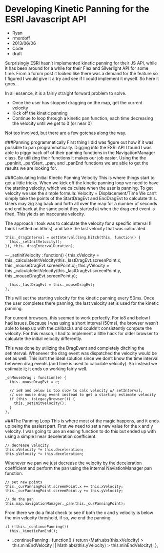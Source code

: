 # Developing Kinetic Panning for the ESRI Javascript API
- Ryan
- rmordoff
- 2013/06/06
- Code
- draft

Surprisingly ESRI hasn’t implemented kinetic panning for their JS API, while it has been around for a while for their Flex and Silverlight API for some time.   From a forum post it looked like there was a demand for the feature so I figured I would give it a try and see if I could implement it myself.  So here it goes…

In all essence, it is a fairly straight forward problem to solve.

* Once the user has stopped dragging on the map, get the current velocity
* Kick off the kinetic panning
* Continue to loop through a kinetic pan function, each time decreasing the velocity until we get to 0 (or near 0)

Not too involved, but there are a few gotchas along the way.

###Panning programmatically
First thing I did was figure out how if it was possible to pan programmatically.  Digging into the ESRI API I found I was able to piggy back off of their panning functions in the NavigationManager class.  By utilizing their functions it makes our job easier.
Using the the _panInit, _panStart, _pan, and _panEnd functions we are able to get the results we are looking for.

###Calculating Initial Kinetic Panning Velocity
This is where things start to get a little tricky.  When we kick off the kinetic panning loop we need to have the starting velocity, which we calculate when the user is panning.  To get velocity we use the simple formula:
Velocity = Displacement/Time
We can’t simply take the points of the StartDragEvt and EndDragEvt to calculate this.  Users may zig zag back and forth all over the map for a number of seconds and end back at the same point they started at when the drag end event is fired.  This yields an inaccurate velocity.

The approach I took was to calculate the velocity for a specific interval (I think I settled on 50ms), and take the last velocity that was calculated.

    this._dragInterval = setInterval(lang.hitch(this, function() {
      this._setInitVelocity();
    }), this._dragIntervalDuration);
--
    _setInitVelocity : function() {
      this.xVelocity = this._calculateInitVelocity(this._lastDragEvt.screenPoint.x, this._mouseDragEvt.screenPoint.x);
      this.yVelocity = this._calculateInitVelocity(this._lastDragEvt.screenPoint.y, this._mouseDragEvt.screenPoint.y);

      this._lastDragEvt = this._mouseDragEvt;
    },

This will set the starting velocity for the kinetic panning every 50ms.  Once the user completes there panning, the last velocity set is used for the kinetic panning.

For current browsers, this seemed to work perfectly.  For ie8 and below I had issues.  Because I was using a short interval (50ms), the browser wasn’t able to keep up with the callbacks and couldn’t consistently compute the velocity.  For this reason, I had to implement a little hack for older browser to calculate the initial velocity differently.

This was done by utilizing the DragEvent and completely ditching the setInterval.  Whenever the drag event was dispatched the velocity would be set as well.  This isn’t the ideal solution since we don’t know the time interval between drag events (and time is used to calculate velocity).  So instead we estimate it; it ends up working fairly well.

    _onMouseDrag : function(e) {
      this._mouseDragEvt = e;

      // ie8 and below is too slow to calc velocity w/ setInterval,
      // use mouse drag event instead to get a starting estimate velocity
      if (this._isLegacyBrowser()) {
        this._setInitVelocity();
      }
    },
    
###The Panning Loop
This is where most of the magic happens, and it ends up being the easiest part.  First we need to set a new value for the x and y velocity.  I was going to use an easing function to do this but ended up with using a simple linear deceleration coefficient.

    // decrease velocity
    this.xVelocity *= this.deceleration;
    this.yVelocity *= this.deceleration;
  
Whenever we pan we just decrease the velocity by the deceleration coefficient and perform the pan using the internal NaviationManager pan function.

    // set new points
    this._curPanningPoint.screenPoint.x += this.xVelocity;
    this._curPanningPoint.screenPoint.y += this.yVelocity;

    // do the pan
    this.map.navigationManager._pan(this._curPanningPoint);

From there we do a final check to see if both the x and y velocity is below the min velocity threshold, if so, we end the panning.

    if (!this._continuePanning())
      this._kineticPanEnd();
-
    _continuePanning : function() {
      return (Math.abs(this.xVelocity) > this.minEndVelocity || Math.abs(this.yVelocity) > this.minEndVelocity);
    },



